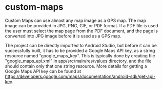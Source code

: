 # custom-maps

Custom Maps can use almost any map image as a GPS map. The map image can be provided in JPG, PNG, GIF, or PDF format.
If a PDF file is used the user must select the map page from the PDF document, and the page is converted into JPG image
before it is used as a GPS map.

The project can be directly imported to Android Studio, but before it can be successfully built, it has to be provided
a Google Maps API key, as a string resource named "google_maps_key". This is typically done by creating file 
"google_maps_api.xml" in app/src/main/res/values directory, and the file should contain only that one string resource.
More details for getting a Google Maps API key can be found at https://developers.google.com/maps/documentation/android-sdk/get-api-key.
